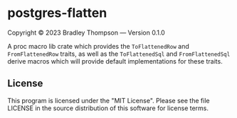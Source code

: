# postgres-flatten

Copyright © 2023 Bradley Thompson — Version 0.1.0

A proc macro lib crate which provides the `ToFlattenedRow` and `FromFlattenedRow` traits,
as well as the `ToFlattenedSql` and `FromFlattenedSql` derive macros which will provide
default implementations for these traits.

## License

This program is licensed under the "MIT License". Please see the file LICENSE in the source
distribution of this software for license terms.
